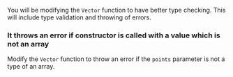 <!--bl
    (filemeta
        (title "Constructor type check")
    )
/bl-->
You will be modifying the `Vector` function to have better type checking. This will include type validation and throwing of errors.

### It throws an error if constructor is called with a value which is not an array

Modify the `Vector` function to throw an error if the `points` parameter is not a type of an array.